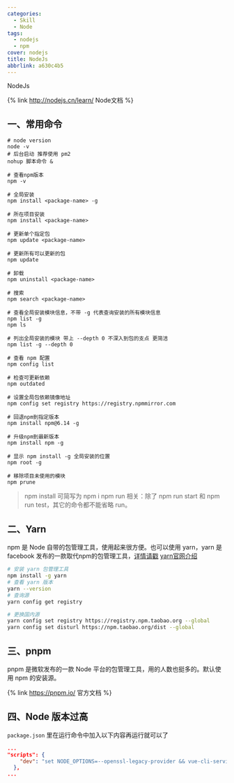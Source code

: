 ```yaml
---
categories:
  - Skill
  - Node
tags:
  - nodejs
  - npm
cover: nodejs
title: NodeJs
abbrlink: a630c4b5
---
```


NodeJs

<!-- more -->

{% link http://nodejs.cn/learn/ Node文档 %}

## 一、常用命令

```shell
# node version
node -v
# 后台启动 推荐使用 pm2
nohup 脚本命令 &

# 查看npm版本
npm -v

# 全局安装
npm install <package-name> -g

# 所在项目安装
npm install <package-name>

# 更新单个指定包
npm update <package-name>

# 更新所有可以更新的包
npm update

# 卸载
npm uninstall <package-name>

# 搜索
npm search <package-name>

# 查看全局安装模块信息，不带 -g 代表查询安装的所有模块信息
npm list -g
npm ls

# 列出全局安装的模块 带上 --depth 0 不深入到包的支点 更简洁
npm list -g --depth 0

# 查看 npm 配置
npm config list

# 检查可更新依赖
npm outdated

# 设置全局包依赖镜像地址
npm config set registry https://registry.npmmirror.com

# 回退npm到指定版本
npm install npm@6.14 -g

# 升级npm到最新版本
npm install npm -g

# 显示 npm install -g 全局安装的位置
npm root -g 

# 移除项目未使用的模块
npm prune
```

> npm install 可简写为 npm i
> npm run 相关：除了 npm run start 和 npm run test，其它的命令都不能省略 run。

## 二、Yarn

npm 是 Node 自带的包管理工具，使用起来很方便。也可以使用 yarn，yarn 是 facebook 发布的一款取代npm的包管理工具，[详情请戳](https://yarn.bootcss.com/) [yarn官网介绍](https://yarnpkg.com/getting-started/usage)

```bash
# 安装 yarn 包管理工具
npm install -g yarn
# 查看 yarn 版本
yarn --version
# 查询源
yarn config get registry

# 更换国内源
yarn config set registry https://registry.npm.taobao.org --global
yarn config set disturl https://npm.taobao.org/dist --global
```

## 三、pnpm

pnpm 是微软发布的一款 Node 平台的包管理工具，用的人数也挺多的。默认使用 npm 的安装源。

{% link https://pnpm.io/ 官方文档 %}

## 四、Node 版本过高

`package.json` 里在运行命令中加入以下内容再运行就可以了

```json
...
"scripts": {
    "dev": "set NODE_OPTIONS=--openssl-legacy-provider && vue-cli-service serve",
  },
...
```
